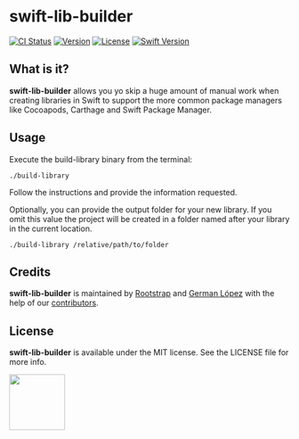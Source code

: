 
# swift-lib-builder

[![CI Status](https://img.shields.io/travis/rootstrap/swift-lib-builder.svg?style=flat)](https://travis-ci.org/rootstrap/swift-lib-builder)
[![Version](https://img.shields.io/badge/%20Version-1.0.0-green)](#)
[![License](https://img.shields.io/badge/%20License-MIT-green)](https://github.com/rootstrap/swift-lib-builder/blob/master/LICENSE)
[![Swift Version](https://img.shields.io/badge/Swift%20Version-5.2-green)](#)

## What is it?

**swift-lib-builder** allows you yo skip a huge amount of manual work when creating libraries in Swift to support the more common package managers like Cocoapods, Carthage and Swift Package Manager.

## Usage

Execute the build-library binary from the terminal:

```
./build-library
```

Follow the instructions and provide the information requested.

Optionally, you can provide the output folder for your new library. If you omit this value the project will be created in a folder
named after your library in the current location.

```
./build-library /relative/path/to/folder
```


## Credits

**swift-lib-builder** is maintained by [Rootstrap](http://www.rootstrap.com) and [German López](https://github.com/glm4) with the help of our [contributors](https://github.com/rootstrap/swift-lib-builder/contributors).

## License

**swift-lib-builder** is available under the MIT license. See the LICENSE file for more info.

[<img src="https://s3-us-west-1.amazonaws.com/rootstrap.com/img/rs.png" width="100"/>](http://www.rootstrap.com)
